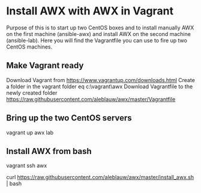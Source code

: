 # Install AWX with AWX in Vagrant
Purpose of this is to start up two CentOS boxes and to install manually AWX on the first machine (ansible-awx) and install AWX on the second machine (ansible-lab). Here you will find the Vagrantfile you can use to fire up two CentOS machines.

## Make Vagrant ready

Download Vagrant from https://www.vagrantup.com/downloads.html
Create a folder in the vagrant folder eq c:\vagrant\awx
Download Vagrantfile to the newly created folder https://raw.githubusercontent.com/aleblauw/awx/master/Vagrantfile

## Bring up the two CentOS servers

vagrant up awx lab

## Install AWX from bash
vagrant ssh awx

curl https://raw.githubusercontent.com/aleblauw/awx/master/install_awx.sh | bash 


